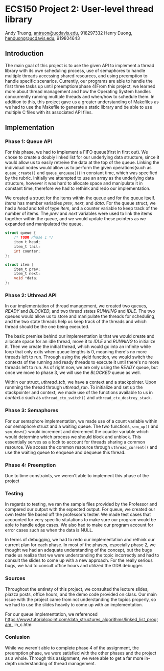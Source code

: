 # ECS150 Project 2: User-level thread library

Andy Truong, antruon@ucdavis.edu, 918297332
Henry Duong, henduong@ucdavis.edu, 919804643

## Introduction

The main goal of this project is to use the given API to implement a thread 
library with its own scheduling process, use of semaphores to handle multiple 
threads accessing shared resources, and using preemption to handle specific 
scenarios. Currently, our programs are able to handle the first three tasks up 
until preemption(phase 4)From this project, we learned more about thread 
management and how the Operating System handles concurrently running multiple 
threads and when/how to schedule them. In addition to this, this project gave us 
a greater understanding of Makefiles as we had to use the Makefile to generate 
a static library and be able to use multiple C files with its associated API 
files.

## Implementation

### Phase 1: Queue API

For this phase, we had to implement a FIFO queue(first in first out). We chose 
to create a doubly linked list for our underlying data structure, since it would 
allow us to easily retreive the data at the top of the queue. Linking the 
individual nodes would allow us to perform the given operations(such as 
`queue_create()` and `queue_enqueue()`) in constant time, which was specified by 
the rubric. Initially we attempted to use an array as the underlying data 
structure, however it was hard to allocate space and manipulate it in constant 
time, therefore we had to rethink and redo our implementation.

We created a struct for the items within the queue and for the queue itself. 
*Items* has member variables *prev*, *next*, and *data*. For the queue struct, 
we had a *head* and *tail* of type *item*, and a counter variable to keep track 
of the number of items. The *prev* and *next* variables were used to link the 
items together within the queue, and we would update these pointers as we 
expanded and manipulated the queue.

```C
struct queue {
	/* TODO Phase 1 */
	item_t head;
	item_t tail;
	int counter;
};

struct item {
	item_t prev;
	item_t next;
	void *data;
};
```

### Phase 2: Uthread API

In our implementation of thread management, we created two queues, *READY* and 
*BLOCKED*, and two thread states *RUNNING* and *IDLE*. The two queues would 
allow us to store and manipulate the threads for scheduling, and the two state 
threads help us keep track of the threads and which thread should be the one 
being executed.

The basic premise behind our implementation is that we would create and allocate 
space for an idle thread, move it to *IDLE* and *RUNNING* to initialize it. Then 
we create the initial thread, which would go into an infinite while loop that 
only exits when queue lengths is 0, meaning there's no more threads left to run. 
Through using the yield function, we would switch the contexts of the running 
and ready threads to execute it until there's no more threads left to run. As of 
right now, we are only using the *READY* queue, but once we move to phase 3, we 
will use the *BLOCKED* queue as well.


Within our struct, *uthread_tcb*, we have a context and a stackpointer. Upon 
runnning the thread through *uthread_run*. To initialize and set up the 
stackpointer and context, we made use of the functions available to us in 
*context.c* such as `uthread_ctx_switch()` and `uthread_ctx_destroy_stack`.

### Phase 3: Semaphores

For our semaphore implementation, we made use of a count variable within our 
semaphore struct and a waiting queue. The two functions, `sem_up()` and 
`sem_down()` would increment and decrement the counter variable which would 
determine which process we should block and unblock. This essentially serves as 
a lock to account for threads sharing a common resource. We access the common 
resource through `uthread_current()` and use the waiting queue to enqueue and 
dequeue this thread.

### Phase 4: Preemption

Due to time constraints, we weren't able to implement this phase of the project

### Testing
In regards to testing, we ran the sample files provided by the Professor and 
compared our output with the expected output. For queue, we created our own 
tester file based off the professor's tester. We made  test cases that 
accounted for very specific situtations to make sure our program would be able 
to handle edge cases. We also had to make our program account for error cases 
such as when the data is NULL.

In terms of debugging, we had to redo our implementation and rethink our current 
plan for each phase. In most of the phases, especially phase 2, we thought we 
had an adequate understanding of the concept, but the bugs made us realize that 
we were understanding the topic incorrectly and had to consult the slides to 
come up with a new approach. For the really serious bugs, we had to consult 
office hours and utilized the GDB debugger.

### Sources

Throughout the entirety of this project, we consulted the lecture slides, piazza 
posts, office hours, and the demo code provided on class. Our main issue with 
the project came from not understanding the topics properly, so we had to use 
the slides heavily to come up with an implementation.

For our queue implementation, we referenced 
https://www.tutorialspoint.com/data_structures_algorithms/linked_list_program_
in_c.htm

### Conlusion

While we weren't able to complete phase 4 of the assignment, the preemption 
phase, we were satisfied with the other phases and the project as a whole. 
Through this assignment, we were able to get a far more in-depth understanding 
of thread management.

